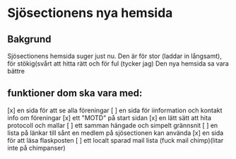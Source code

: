 # Sjösectionens nya hemsida

## Bakgrund
Sjösectionens hemsida suger just nu.
Den är för stor (laddar in långsamt), för stökig(svårt att hitta rätt och för ful (tycker jag)
Den nya hemsida sa vara bättre

## funktioner dom ska vara med:
[x] en sida för att se alla föreningar
[ ] en sida för iinformation och kontakt info om föreningar
[x] ett "MOTD" på start sidan
[x] en lätt sätt att hita protocoll och mallar
[ ] ett samman hängade och simpelt grännsnit
[ ] en lista på länkar till sånt en medlem på sjösectionen kan använda
[x] en sida för att läsa flaskposten
[ ] ett localt sparad mail lista (fuck mail chimp)(litar inte på chimpanser)
